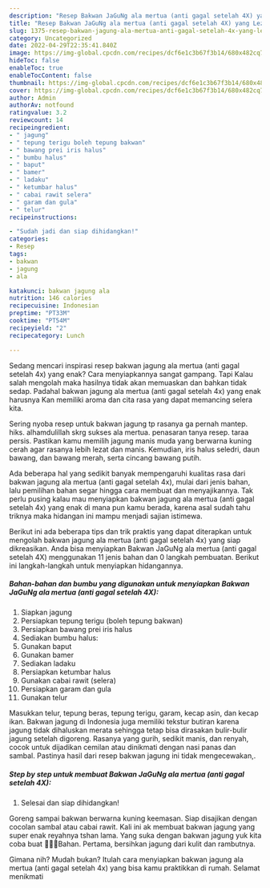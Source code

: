 ```yaml
---
description: "Resep Bakwan JaGuNg ala mertua (anti gagal setelah 4X) yang Lezat Sekali , Enak Banget"
title: "Resep Bakwan JaGuNg ala mertua (anti gagal setelah 4X) yang Lezat Sekali , Enak Banget"
slug: 1375-resep-bakwan-jagung-ala-mertua-anti-gagal-setelah-4x-yang-lezat-sekali-enak-banget
category: Uncategorized
date: 2022-04-29T22:35:41.840Z
image: https://img-global.cpcdn.com/recipes/dcf6e1c3b67f3b14/680x482cq70/bakwan-jagung-ala-mertua-anti-gagal-setelah-4x-foto-resep-utama.jpg
hideToc: false
enableToc: true
enableTocContent: false
thumbnail: https://img-global.cpcdn.com/recipes/dcf6e1c3b67f3b14/680x482cq70/bakwan-jagung-ala-mertua-anti-gagal-setelah-4x-foto-resep-utama.jpg
cover: https://img-global.cpcdn.com/recipes/dcf6e1c3b67f3b14/680x482cq70/bakwan-jagung-ala-mertua-anti-gagal-setelah-4x-foto-resep-utama.jpg
author: Admin
authorAv: notfound
ratingvalue: 3.2
reviewcount: 14
recipeingredient:
- " jagung"
- " tepung terigu boleh tepung bakwan"
- " bawang prei iris halus"
- " bumbu halus"
- " baput"
- " bamer"
- " ladaku"
- " ketumbar halus"
- " cabai rawit selera"
- " garam dan gula"
- " telur"
recipeinstructions:

- "Sudah jadi dan siap dihidangkan!"
categories:
- Resep
tags:
- bakwan
- jagung
- ala

katakunci: bakwan jagung ala 
nutrition: 146 calories
recipecuisine: Indonesian
preptime: "PT33M"
cooktime: "PT54M"
recipeyield: "2"
recipecategory: Lunch

---
```



Sedang mencari inspirasi resep bakwan jagung ala mertua (anti gagal setelah 4x) yang enak? Cara menyiapkannya sangat gampang. Tapi Kalau salah mengolah maka hasilnya tidak akan memuaskan dan bahkan tidak sedap. Padahal bakwan jagung ala mertua (anti gagal setelah 4x) yang enak harusnya Kan memiliki aroma dan cita rasa yang dapat memancing selera kita.


Sering nyoba resep untuk bakwan jagung tp rasanya ga pernah mantep. hiks. alhamdulillah skrg sukses ala mertua. penasaran tanya resep. taraa persis. Pastikan kamu memilih jagung manis muda yang berwarna kuning cerah agar rasanya lebih lezat dan manis. Kemudian, iris halus seledri, daun bawang, dan bawang merah, serta cincang bawang putih.

Ada beberapa hal yang sedikit banyak mempengaruhi kualitas rasa dari bakwan jagung ala mertua (anti gagal setelah 4x), mulai dari jenis bahan, lalu pemilihan bahan segar hingga cara membuat dan menyajikannya. Tak perlu pusing kalau mau menyiapkan bakwan jagung ala mertua (anti gagal setelah 4x) yang enak di mana pun kamu berada, karena asal sudah tahu triknya maka hidangan ini mampu menjadi sajian istimewa.


Berikut ini ada beberapa tips dan trik praktis yang dapat diterapkan untuk mengolah bakwan jagung ala mertua (anti gagal setelah 4x) yang siap dikreasikan. Anda bisa menyiapkan Bakwan JaGuNg ala mertua (anti gagal setelah 4X) menggunakan 11 jenis bahan dan 0 langkah pembuatan. Berikut ini langkah-langkah untuk menyiapkan hidangannya.

<!--inarticleads1-->

##### Bahan-bahan dan bumbu yang digunakan untuk menyiapkan Bakwan JaGuNg ala mertua (anti gagal setelah 4X):

1. Siapkan  jagung
1. Persiapkan  tepung terigu (boleh tepung bakwan)
1. Persiapkan  bawang prei iris halus
1. Sediakan  bumbu halus:
1. Gunakan  baput
1. Gunakan  bamer
1. Sediakan  ladaku
1. Persiapkan  ketumbar halus
1. Gunakan  cabai rawit (selera)
1. Persiapkan  garam dan gula
1. Gunakan  telur


Masukkan telur, tepung beras, tepung terigu, garam, kecap asin, dan kecap ikan. Bakwan jagung di Indonesia juga memiliki tekstur butiran karena jagung tidak dihaluskan merata sehingga tetap bisa dirasakan bulir-bulir jagung setelah digoreng. Rasanya yang gurih, sedikit manis, dan renyah, cocok untuk dijadikan cemilan atau dinikmati dengan nasi panas dan sambal. Pastinya hasil dari resep bakwan jagung ini tidak mengecewakan,. 

<!--inarticleads2-->

##### Step by step untuk membuat Bakwan JaGuNg ala mertua (anti gagal setelah 4X):


1. Selesai dan siap dihidangkan!

Goreng sampai bakwan berwarna kuning keemasan. Siap disajikan dengan cocolan sambal atau cabai rawit. Kali ini ak membuat bakwan jagung yang super enak reyahnya tshan lama. Yang suka dengan bakwan jagung yuk kita coba buat 🤗🤗🤗Bahan. Pertama, bersihkan jagung dari kulit dan rambutnya. 

Gimana nih? Mudah bukan? Itulah cara menyiapkan bakwan jagung ala mertua (anti gagal setelah 4x) yang bisa kamu praktikkan di rumah. Selamat menikmati
